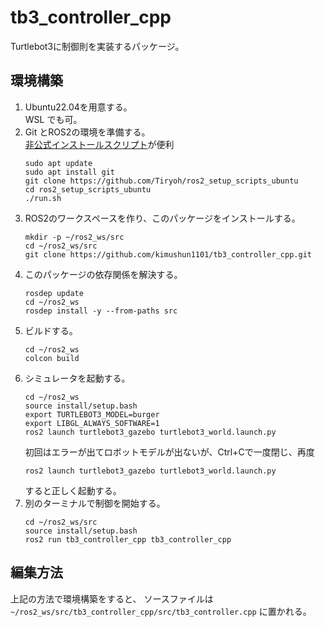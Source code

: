 # tb3_controller_cpp

Turtlebot3に制御則を実装するパッケージ。

## 環境構築

1. Ubuntu22.04を用意する。  
   WSL でも可。
2. Git とROS2の環境を準備する。  
   [非公式インストールスクリプト](https://github.com/Tiryoh/ros2_setup_scripts_ubuntu)が便利
   ```
   sudo apt update
   sudo apt install git
   git clone https://github.com/Tiryoh/ros2_setup_scripts_ubuntu
   cd ros2_setup_scripts_ubuntu
   ./run.sh
   ```
3. ROS2のワークスペースを作り、このパッケージをインストールする。
   ```
   mkdir -p ~/ros2_ws/src
   cd ~/ros2_ws/src
   git clone https://github.com/kimushun1101/tb3_controller_cpp.git
   ```
4. このパッケージの依存関係を解決する。
   ```
   rosdep update
   cd ~/ros2_ws
   rosdep install -y --from-paths src
   ```
5. ビルドする。
   ```
   cd ~/ros2_ws
   colcon build
   ```
6. シミュレータを起動する。
   ```
   cd ~/ros2_ws
   source install/setup.bash
   export TURTLEBOT3_MODEL=burger
   export LIBGL_ALWAYS_SOFTWARE=1
   ros2 launch turtlebot3_gazebo turtlebot3_world.launch.py
   ```
   初回はエラーが出てロボットモデルが出ないが、Ctrl+Cで一度閉じ、再度
   ```
   ros2 launch turtlebot3_gazebo turtlebot3_world.launch.py
   ```
   すると正しく起動する。
7. 別のターミナルで制御を開始する。
    ```
   cd ~/ros2_ws/src
   source install/setup.bash
   ros2 run tb3_controller_cpp tb3_controller_cpp
   ```

## 編集方法

上記の方法で環境構築をすると、
ソースファイルは`~/ros2_ws/src/tb3_controller_cpp/src/tb3_controller.cpp`
に置かれる。
